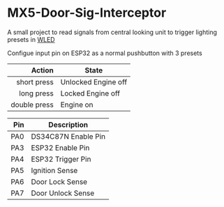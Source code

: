 # MX5-Door-Sig-Interceptor

A small project to read signals from central looking unit to trigger lighting presets in [WLED](https://github.com/Aircoookie/WLED)

Configue input pin on ESP32 as a normal pushbutton with 3 presets

| Action | State | 
|----:|-----------|
| short press | Unlocked Engine off |
| long press | Locked Engine off
| double press | Engine on |

| Pin | Description |
|----:|-----------|
| PA0 | DS34C87N Enable Pin|
| PA3 | ESP32 Enable Pin    |
| PA4 | ESP32 Trigger Pin |
| PA5 | Ignition Sense       |
| PA6 | Door Lock Sense |
| PA7 | Door Unlock Sense |

